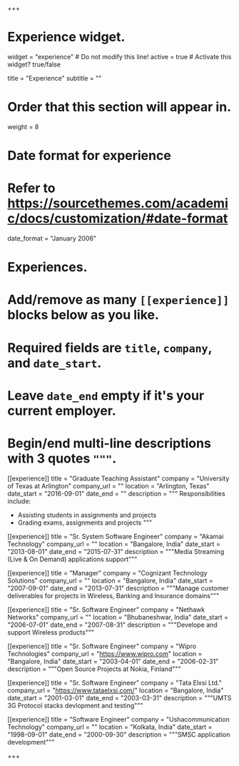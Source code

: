 +++
# Experience widget.
widget = "experience"  # Do not modify this line!
active = true  # Activate this widget? true/false

title = "Experience"
subtitle = ""

# Order that this section will appear in.
weight = 8

# Date format for experience
#   Refer to https://sourcethemes.com/academic/docs/customization/#date-format
date_format = "January 2006"

# Experiences.
#   Add/remove as many `[[experience]]` blocks below as you like.
#   Required fields are `title`, `company`, and `date_start`.
#   Leave `date_end` empty if it's your current employer.
#   Begin/end multi-line descriptions with 3 quotes `"""`.
[[experience]]
  title = "Graduate Teaching Assistant"
  company = "University of Texas at Arlington"
  company_url = ""
  location = "Arlington, Texas"
  date_start = "2016-09-01"
  date_end = ""
  description = """
  Responsibilities include:
  
  * Assisting students in assignments and projects
  * Grading exams, assignments and projects
  """

[[experience]]
  title = "Sr. System Software Engineer"
  company = "Akamai Technology"
  company_url = ""
  location = "Bangalore, India"
  date_start = "2013-08-01"
  date_end = "2015-07-31"
  description = """Media Streaming (Live & On Demand) applications support"""


[[experience]]
  title = "Manager"
  company = "Cognizant Technology Solutions"
  company_url = ""
  location = "Bangalore, India"
  date_start = "2007-09-01"
  date_end = "2013-07-31"
  description = """Manage customer deliverables for projects in Wireless, Banking and Insurance domains"""

[[experience]]
  title = "Sr. Software Engineer"
  company = "Nethawk Networks"
  company_url = ""
  location = "Bhubaneshwar, India"
  date_start = "2006-07-01"
  date_end = "2007-08-31"
  description = """Develope and support Wireless products"""
  
 [[experience]]
  title = "Sr. Software Engineer"
  company = "Wipro Technologies"
  company_url = "https://www.wipro.com"
  location = "Bangalore, India"
  date_start = "2003-04-01"
  date_end = "2006-02-31"
  description = """Open Source Projects at Nokia, Finland"""
  
 [[experience]]
  title = "Sr. Software Engineer"
  company = "Tata Elxsi Ltd."
  company_url = "https://www.tataelxsi.com/"
  location = "Bangalore, India"
  date_start = "2001-03-01"
  date_end = "2003-03-31"
  description = """UMTS 3G Protocol stacks devlopment and testing"""
  
[[experience]]
  title = "Software Engineer"
  company = "Ushacommunication Technology"
  company_url = ""
  location = "Kolkata, India"
  date_start = "1998-09-01"
  date_end = "2000-09-30"
  description = """SMSC application development"""
  
+++
